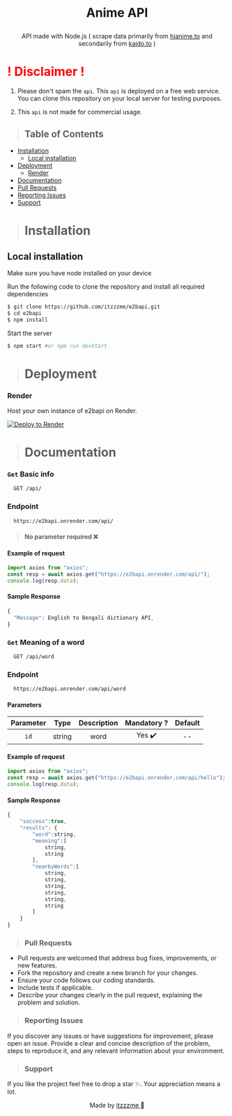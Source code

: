 # <p align="center">Anime API</p>

>

<p align="center">API made with Node.js ( scrape data primarily from <a href="https://hianime.to" target="_blank">hianime.to</a> and secondarily from <a href="https://kaido.to" target="_blank">kaido.to</a> )</p>

# <span style="color:red">! Disclaimer !</span>

1.  Please don't spam the `api`. This `api` is deployed on a free web service. You can clone this repository on your local server for testing purposes.

2.  This `api` is not made for commercial usage.

> <h2> Table of Contents </h2>

- [Installation](#installation)
  - [Local installation](#local-installation)
- [Deployment](#deployment)
  - [Render](#Render)
- [Documentation](#documentation)
- [Pull Requests](#pull-requests)
- [Reporting Issues](#reporting-issues)
- [Support](#support)

> # Installation

## Local installation

Make sure you have node installed on your device

Run the following code to clone the repository and install all required dependencies

```bash
$ git clone https://github.com/itzzzme/e2bapi.git
$ cd e2bapi
$ npm install
```

Start the server

```bash
$ npm start #or npm run devStart
```

> # Deployment

### Render

Host your own instance of e2bapi on Render.

[![Deploy to Render](https://render.com/images/deploy-to-render-button.svg)](https://render.com/deploy?repo=https://github.com/itzzzme/e2bapi)

> # Documentation

### `Get` Basic info

```bash
  GET /api/
```

### Endpoint

```bash
  https://e2bapi.onrender.com/api/
```

> #### No parameter required ❌

#### Example of request

```javascript
import axios from "axios";
const resp = await axios.get("https://e2bapi.onrender.com/api/");
console.log(resp.data);
```

#### Sample Response

```javascript
{
  "Message": English to Bengali dictionary API,
}
```

### `Get` Meaning of a word

```bash
  GET /api/word
```

### Endpoint

```bash
  https://e2bapi.onrender.com/api/word
```

#### Parameters

| Parameter |  Type  | Description | Mandatory ? | Default |
| :-------: | :----: | :---------: | :---------: | :-----: |
|   `id`    | string |    word     |   Yes ✔️    |   --    |

#### Example of request

```javascript
import axios from "axios";
const resp = await axios.get("https://e2bapi.onrender.com/api/hello");
console.log(resp.data);
```

#### Sample Response

```javascript
{
    "success":true,
    "results": {
        "word":string,
        "meaning":[
            string,
            string
        ],
        "nearbyWords":[
            string,
            string,
            string,
            string,
            string,
            string
        ]
    }
}

```

>### Pull Requests

- Pull requests are welcomed that address bug fixes, improvements, or new features.
- Fork the repository and create a new branch for your changes.
- Ensure your code follows our coding standards.
- Include tests if applicable.
- Describe your changes clearly in the pull request, explaining the problem and solution.

>### Reporting Issues

If you discover any issues or have suggestions for improvement, please open an issue. Provide a clear and concise description of the problem, steps to reproduce it, and any relevant information about your environment.

>### Support
If you like the project feel free to drop a star ✨. Your appreciation means a lot.

<p align="center" style="text-decoration: none;">Made by <a href="https://github.com/itzzzme" target="_blank">itzzzme 
</a>🫰</p>